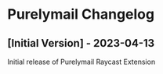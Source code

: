# Purelymail Changelog

## [Initial Version] - 2023-04-13

Initial release of Purelymail Raycast Extension

